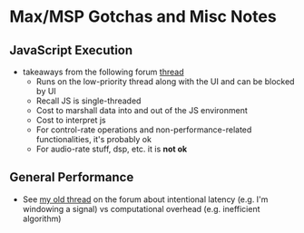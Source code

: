 Max/MSP Gotchas and Misc Notes
=============

## JavaScript Execution
- takeaways from the following forum [thread](https://cycling74.com/forums/topic/javascript-performance-vs-max-objects/)
    - Runs on the low-priority thread along with the UI and can be blocked by UI
    - Recall JS is single-threaded
    - Cost to marshall data into and out of the JS environment
    - Cost to interpret js
    - For control-rate operations and non-performance-related functionalities, it's probably ok
    - For audio-rate stuff, dsp, etc. it is **not ok**
    

## General Performance
- See [my old thread](https://cycling74.com/forums/topic/event-scheduler-interval-vs-execution-time/) on the forum about intentional latency (e.g. I'm windowing a signal) vs computational overhead (e.g. inefficient algorithm)

